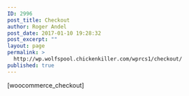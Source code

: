 ```yaml
---
ID: 2996
post_title: Checkout
author: Roger Andel
post_date: 2017-01-10 19:28:32
post_excerpt: ""
layout: page
permalink: >
  http://wp.wolfspool.chickenkiller.com/wprcs1/checkout/
published: true
---
```

[woocommerce_checkout]